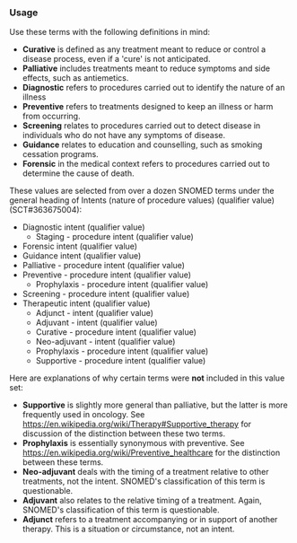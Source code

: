 ### Usage

Use these terms with the following definitions in mind:

* **Curative** is defined as any treatment meant to reduce or control a disease process, even if a 'cure' is not anticipated.
* **Palliative** includes treatments meant to reduce symptoms and side effects, such as antiemetics.
* **Diagnostic** refers to procedures carried out to identify the nature of an illness
* **Preventive** refers to treatments designed to keep an illness or harm from occurring.
* **Screening** relates to procedures carried out to detect disease in individuals who do not have any symptoms of disease.
* **Guidance** relates to education and counselling, such as smoking cessation programs.
* **Forensic** in the medical context refers to procedures carried out to determine the cause of death.

These values are selected from over a dozen SNOMED terms under the general heading of Intents (nature of procedure values) (qualifier value) (SCT#363675004):

* Diagnostic intent (qualifier value)
  * Staging - procedure intent (qualifier value)
* Forensic intent (qualifier value)
* Guidance intent (qualifier value)
* Palliative - procedure intent (qualifier value)
* Preventive - procedure intent (qualifier value)
  * Prophylaxis - procedure intent (qualifier value)
* Screening - procedure intent (qualifier value)
* Therapeutic intent (qualifier value)
  * Adjunct - intent (qualifier value)
  * Adjuvant - intent (qualifier value)
  * Curative - procedure intent (qualifier value)
  * Neo-adjuvant - intent (qualifier value)
  * Prophylaxis - procedure intent (qualifier value)
  * Supportive - procedure intent (qualifier value)

Here are explanations of why certain terms were **not** included in this value set:

* **Supportive** is slightly more general than palliative, but the latter is more frequently used in oncology. See <https://en.wikipedia.org/wiki/Therapy#Supportive_therapy> for discussion of the distinction between these two terms.
* **Prophylaxis** is essentially synonymous with preventive. See <https://en.wikipedia.org/wiki/Preventive_healthcare> for the distinction between these terms.
* **Neo-adjuvant** deals with the timing of a treatment relative to other treatments, not the intent. SNOMED's classification of this term is questionable.
* **Adjuvant** also relates to the relative timing of a treatment. Again, SNOMED's classification of this term is questionable.
* **Adjunct** refers to a treatment accompanying or in support of another therapy. This is a situation or circumstance, not an intent.
